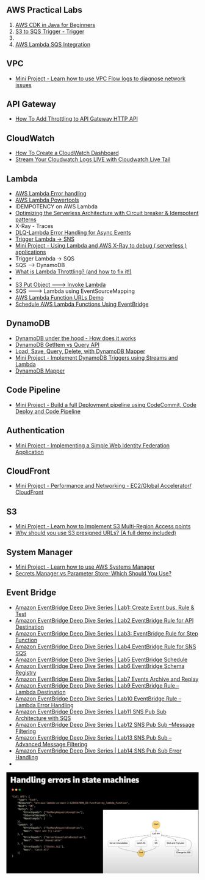 ## AWS Practical Labs



1. [AWS CDK in Java for Beginners](https://www.youtube.com/watch?v=R7wSTZ54gNk&list=PLLv1Hn1N3bRxgxEX1AIJn8GK_6q_C-FC8)
2. [S3 to SQS Trigger - Trigger](https://www.youtube.com/watch?v=XNO0h61WmzE)
2.
3. [AWS Lambda SQS Integration](https://www.youtube.com/watch?v=L8criflLR20)

## VPC
- [Mini Project - Learn how to use VPC Flow logs to diagnose network issues](https://www.youtube.com/watch?v=4HvwQ1uoWEA&list=PLTk5ZYSbd9MiiBmPitRUGWIgnq9nm--GZ&index=9)

## API Gateway
- [How To Add Throttling to API Gateway HTTP API ](https://youtu.be/sCXejDwPGY4?si=RenRHvAurjlRE1_t)

## CloudWatch
- [How To Create a CloudWatch Dashboard](https://youtu.be/5QK3FB1EsV0?si=I2We1NFD8zdO0kzl)
- [Stream Your Cloudwatch Logs LIVE with Cloudwatch Live Tail](https://youtu.be/JYmwEfLioG8?si=6qGqMU-NA32bZZUK)


## Lambda
- [AWS Lambda Error handling](https://www.youtube.com/watch?v=CiRs3wA1BXM&list=PLLv1Hn1N3bRzke3cYLX_yl9CEEr0J0bf7&index=3)
- [AWS Lambda Powertools](https://youtu.be/dH2GP6Lydj8?si=bZ66y9VmelawL3sm)
- IDEMPOTENCY on AWS Lambda
- [Optimizing the Serverless Architecture with Circuit breaker & Idempotent patterns](https://youtu.be/vzoYAGQUSyw?si=wHW-LZxH5RYNp6ic)
- X-Ray - Traces
- [DLQ-Lambda Error Handling for Async Events](https://www.youtube.com/watch?v=EB2OWQhWhIs&list=PLLv1Hn1N3bRzke3cYLX_yl9CEEr0J0bf7&index=4)
- [Trigger Lambda -> SNS](https://www.youtube.com/watch?v=Jh_jrcOpF-I&list=PLLv1Hn1N3bRzke3cYLX_yl9CEEr0J0bf7&index=9)
- [Mini Project - Using Lambda and AWS X-Ray to debug ( serverless ) applications](https://www.youtube.com/watch?v=V1Fj8uEyp-E&list=PLTk5ZYSbd9MiiBmPitRUGWIgnq9nm--GZ&index=10)
- Trigger Lambda -> SQS
- SQS --> DynamoDB
- [What is Lambda Throttling? (and how to fix it!)](https://youtu.be/2tmsyweB3k4?si=0Zi2VZOKEttlWCNq)
- 
- [S3 Put Object ---> Invoke Lambda](https://www.youtube.com/watch?v=3oV4Nj_ruOA&list=PLLv1Hn1N3bRzke3cYLX_yl9CEEr0J0bf7&index=2)
- SQS ---> Lambda using EventSourceMapping
- [AWS Lambda Function URLs Demo ](https://www.youtube.com/watch?v=zAMPNV6F2cI&list=PLLv1Hn1N3bRzke3cYLX_yl9CEEr0J0bf7&index=7)
- [Schedule AWS Lambda Functions Using EventBridge](https://www.youtube.com/watch?v=-ResiAcM8pg&list=PLLv1Hn1N3bRzke3cYLX_yl9CEEr0J0bf7&index=8)


## DynamoDB
- [DynamoDB under the hood - How does it works](https://youtu.be/ZhXqNcbR4n0?si=CLLlMGM6U_Qwh9xq)
- [DynamoDB GetItem vs Query API](https://youtu.be/twxM7WTfhGs?si=LMQ2nVmmex4XJEhI)
- [Load, Save, Query, Delete, with DynamoDB Mapper](https://www.youtube.com/watch?v=m61Uo_PGwVc)
- [Mini Project - Implement DynamoDB Triggers using Streams and Lambda](https://www.youtube.com/watch?v=WgqdkaTaC4M&list=PLTk5ZYSbd9MiiBmPitRUGWIgnq9nm--GZ&index=1)
- [DynamoDB Mapper ](https://youtu.be/m61Uo_PGwVc?si=8lySByKDAvdC_lE4)

## Code Pipeline
-  [Mini Project - Build a full Deployment pipeline using CodeCommit, Code Deploy and Code Pipeline](https://www.youtube.com/watch?v=MDMH_XXDbrI&list=PLTk5ZYSbd9MjkP6-x8sbJ00wJyyhzk0oi&index=2)


## Authentication 
- [Mini Project - Implementing a Simple Web Identity Federation Application](https://www.youtube.com/watch?v=sYurFodsnlM&list=PLTk5ZYSbd9MjkP6-x8sbJ00wJyyhzk0oi&index=5)


## CloudFront
- [Mini Project - Performance and Networking - EC2/Global Accelerator/ CloudFront](https://www.youtube.com/watch?v=EOH-ukz9FD4&list=PLTk5ZYSbd9MiiBmPitRUGWIgnq9nm--GZ&index=3)


## S3
- [Mini Project - Learn how to Implement S3 Multi-Region Access points](https://www.youtube.com/watch?v=UUleX4pXLVo&list=PLTk5ZYSbd9MiiBmPitRUGWIgnq9nm--GZ&index=6)
- [Why should you use S3 presigned URLs? (A full demo included)](https://youtu.be/ctnD5Uzx65w?si=2RuR3k1t8mqairir)

## System Manager
- [Mini Project - Learn how to use AWS Systems Manager](https://www.youtube.com/watch?v=B2MecqC5nJA&list=PLTk5ZYSbd9MiiBmPitRUGWIgnq9nm--GZ&index=8)
- [Secrets Manager vs Parameter Store: Which Should You Use?](https://youtu.be/ULU2cRQI4hY?si=vw2O3_-tEUPixaqf)


## Event Bridge
- [Amazon EventBridge Deep Dive Series | Lab1: Create Event bus, Rule & Test](https://www.youtube.com/watch?v=y9Xzi6KyRrc&list=PL8lTMiBX0pTYLkAwsx-n3g_xWAM3Kx-Ga&index=13)
- [Amazon EventBridge Deep Dive Series | Lab2 EventBridge Rule for API Destination](https://www.youtube.com/watch?v=xsT0XDOwx9M&list=PL8lTMiBX0pTYLkAwsx-n3g_xWAM3Kx-Ga&index=12)
- [Amazon EventBridge Deep Dive Series | Lab3: EventBridge Rule for Step Function](https://www.youtube.com/watch?v=M41Axyas5pk&list=PL8lTMiBX0pTYLkAwsx-n3g_xWAM3Kx-Ga&index=11)
- [Amazon EventBridge Deep Dive Series | Lab4 EventBridge Rule for SNS SQS](https://www.youtube.com/watch?v=fq4L2vXJhfw&list=PL8lTMiBX0pTYLkAwsx-n3g_xWAM3Kx-Ga&index=10)
- [Amazon EventBridge Deep Dive Series | Lab5 EventBridge Schedule](https://www.youtube.com/watch?v=f7iuK1IRfhI&list=PL8lTMiBX0pTYLkAwsx-n3g_xWAM3Kx-Ga&index=9)
- [Amazon EventBridge Deep Dive Series | Lab6 EventBridge Schema Registry](https://www.youtube.com/watch?v=rDONGca1hGo&list=PL8lTMiBX0pTYLkAwsx-n3g_xWAM3Kx-Ga&index=8)
- [Amazon EventBridge Deep Dive Series | Lab7 Events Archive and Replay](https://www.youtube.com/watch?v=7swbqPIZxY4&list=PL8lTMiBX0pTYLkAwsx-n3g_xWAM3Kx-Ga&index=7)
- [Amazon EventBridge Deep Dive Series | Lab9 EventBridge Rule – Lambda Destination](https://www.youtube.com/watch?v=RNN9wHpXcg8&list=PL8lTMiBX0pTYLkAwsx-n3g_xWAM3Kx-Ga&index=6)
- [Amazon EventBridge Deep Dive Series | Lab10 EventBridge Rule – Lambda Error Handling](https://www.youtube.com/watch?v=jbjv-Sq4N64&list=PL8lTMiBX0pTYLkAwsx-n3g_xWAM3Kx-Ga&index=5)
- [Amazon EventBridge Deep Dive Series | Lab11 SNS Pub Sub Architecture with SQS](https://www.youtube.com/watch?v=zYKstzbMGaY&list=PL8lTMiBX0pTYLkAwsx-n3g_xWAM3Kx-Ga&index=4)
- [Amazon EventBridge Deep Dive Series | Lab12 SNS Pub Sub –Message Filtering](https://www.youtube.com/watch?v=kyWbdImD52A&list=PL8lTMiBX0pTYLkAwsx-n3g_xWAM3Kx-Ga&index=3)
- [Amazon EventBridge Deep Dive Series | Lab13 SNS Pub Sub – Advanced Message Filtering](https://www.youtube.com/watch?v=Sue2XRvJ2QQ&list=PL8lTMiBX0pTYLkAwsx-n3g_xWAM3Kx-Ga&index=2)
- [Amazon EventBridge Deep Dive Series | Lab14 SNS Pub Sub Error Handling](https://www.youtube.com/watch?v=XJyFnf5jq_s&list=PL8lTMiBX0pTYLkAwsx-n3g_xWAM3Kx-Ga&index=1)
- 



![img.png](img.png)